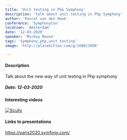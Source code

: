 ```yaml
---
title: 'Unit testing in Php Symphony'
description: 'talk about unit testing in Php Symphony'
author: 'Pascal van den Hoek' 
conference: 'SymphonyCon'
location: 'Amsterdam'
date: '12-03-2020' 
speaker: 'Mickey Mouse'
tags: 'Symphony,php,unit testing'
image: 'http://placekitten.com/g/1680/1050'

---
```


#### Description 
Talk about the new way of unit testing in Php symphony


##### Date: 12-03-2020

#### Interesting videos
[![Scully](https://i.ytimg.com/vi/CaqxXMWfadI/hqdefault.jpg?sqp=-oaymwEZCPYBEIoBSFXyq4qpAwsIARUAAIhCGAFwAQ==&rs=AOn4CLCj-4MM7Xvgxgn7n-mcckzIMqf_gA)](https://www.youtube.com/watch?v=Sh37rIUL-d4)

#### Links to presentations 
https://paris2020.symfony.com/ 



